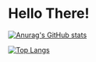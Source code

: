 # Hello There!

[![Anurag's GitHub stats](https://github-readme-stats.vercel.app/api?username=WilliamRobertoFerreira&show_icons=true&theme=ocean_dark&border_radius=50&title_color=9b569c&)](https://github.com/anuraghazra/github-readme-stats)

[![Top Langs](https://github-readme-stats.vercel.app/api/top-langs/?username=WilliamRobertoFerreira)](https://github.com/anuraghazra/github-readme-stats)